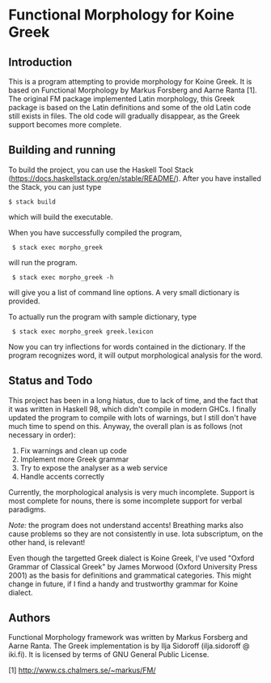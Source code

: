 Functional Morphology for Koine Greek
=====================================

Introduction
------------

This is a program attempting to provide morphology for Koine Greek. It
is based on Functional Morphology by Markus Forsberg and Aarne Ranta
[1]. The original FM package implemented Latin morphology, this Greek
package is based on the Latin definitions and some of the old Latin
code still exists in files. The old code will gradually disappear, as
the Greek support becomes more complete.


Building and running
--------------------

To build the project, you can use the Haskell Tool Stack
(https://docs.haskellstack.org/en/stable/README/). After you have
installed the Stack, you can just type

    $ stack build
	
which will build the executable.

When you have successfully compiled the program, 

     $ stack exec morpho_greek

will run the program.

     $ stack exec morpho_greek -h

will give you a list of command line options. A very small dictionary is
provided.

To actually run the program with sample dictionary, type

     $ stack exec morpho_greek greek.lexicon

Now you can try inflections for words contained in the dictionary. If
the program recognizes word, it will output morphological analysis for
the word.

Status and Todo
---------------

This project has been in a long hiatus, due to lack of time, and the
fact that it was written in Haskell 98, which didn't compile in modern
GHCs. I finally updated the program to compile with lots of warnings,
but I still don't have much time to spend on this. Anyway, the overall
plan is as follows (not necessary in order):

1) Fix warnings and clean up code
2) Implement more Greek grammar
3) Try to expose the analyser as a web service
4) Handle accents correctly

Currently, the morphological analysis is very much incomplete. Support
is most complete for nouns, there is some incomplete support for
verbal paradigms.

*Note:* the program does not understand accents! Breathing marks also
cause problems so they are not consistently in use. Iota subscriptum,
on the other hand, is relevant!

Even though the targetted Greek dialect is Koine Greek, I've used
"Oxford Grammar of Classical Greek" by James Morwood (Oxford
University Press 2001) as the basis for definitions and grammatical
categories. This might change in future, if I find a handy and
trustworthy grammar for Koine dialect.

Authors
-------

Functional Morphology framework was written by Markus Forsberg and
Aarne Ranta. The Greek implementation is by Ilja Sidoroff
(ilja.sidoroff  @  iki.fi). It is licensed by terms of GNU General
Public License.



[1] http://www.cs.chalmers.se/~markus/FM/
